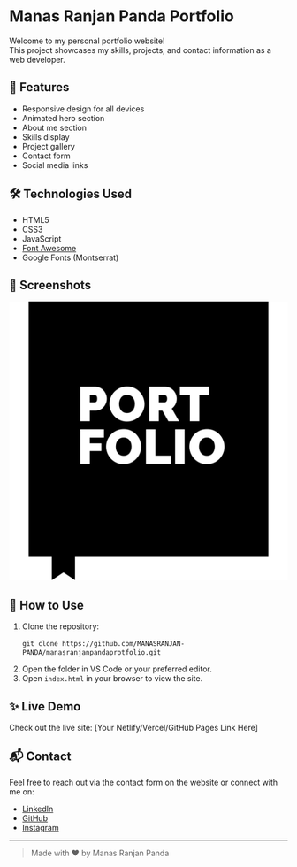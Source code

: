 # Manas Ranjan Panda Portfolio

Welcome to my personal portfolio website!  
This project showcases my skills, projects, and contact information as a web developer.

## 🚀 Features

- Responsive design for all devices
- Animated hero section
- About me section
- Skills display
- Project gallery
- Contact form
- Social media links

## 🛠️ Technologies Used

- HTML5
- CSS3
- JavaScript
- [Font Awesome](https://fontawesome.com/)
- Google Fonts (Montserrat)

## 📸 Screenshots

![Portfolio Screenshot](portfolio.png)

## 📂 How to Use

1. Clone the repository:
   ```
   git clone https://github.com/MANASRANJAN-PANDA/manasranjanpandaprotfolio.git
   ```
2. Open the folder in VS Code or your preferred editor.
3. Open `index.html` in your browser to view the site.

## ✨ Live Demo

Check out the live site: [Your Netlify/Vercel/GitHub Pages Link Here]

## 📬 Contact

Feel free to reach out via the contact form on the website or connect with me on:
- [LinkedIn](https://www.linkedin.com/in/manas-ranjan-panda-673511327)
- [GitHub](https://github.com/MANASRANJAN-PANDA)
- [Instagram](https://www.instagram.com/___manas._x)

---

> Made with ❤️ by Manas Ranjan Panda
